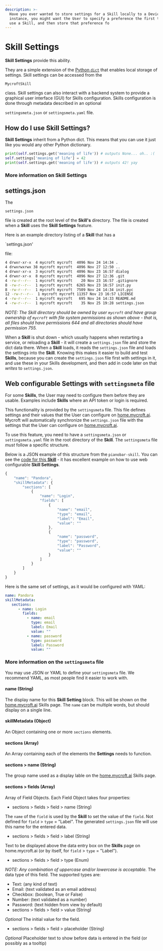 ```yaml
---
description: >-
  Have you ever wanted to store settings for a Skill locally to a Device? For
  instance, you might want the User to specify a preference the first time they
  use a Skill, and then store that preference fo
---
```


# Skill Settings

**Skill Settings** provide this ability.

They are a simple extension of the [Python `dict`](https://docs.python.org/2/library/stdtypes.html#typesmapping) that enables local storage of settings. Skill settings can be accessed from the

`MycroftSkill`

class. Skill settings can also interact with a backend system to provide a graphical user interface \(GUI\) for Skills configuration. Skills configuration is done through metadata described in an optional

`settingsmeta.json` or `settingsmeta.yaml` file.

## How do I use Skill Settings?

**Skill Settings** inherit from a Python dict. This means that you can use it just like you would any other Python dictionary.

```python
print(self.settings.get('meaning of life')) # outputs None... oh.. :(
self.settings['meaning of life'] = 42
print(self.settings.get('meaning of life')) # outputs 42! yay
```

### More information on Skill Settings

## settings.json

The

`settings.json`

file is created at the root level of the **Skill's** directory. The file is created when a **Skill** uses the **Skill Settings** feature.

Here is an example directory listing of a **Skill** that has a

\`settings.json'

file:

```bash
4 drwxr-xr-x  4 mycroft mycroft  4096 Nov 24 14:34 .
4 drwxrwxrwx 38 mycroft mycroft  4096 Nov 27 12:50 ..
4 drwxr-xr-x  3 mycroft mycroft  4096 Nov 23 16:57 dialog
4 drwxr-xr-x  8 mycroft mycroft  4096 Nov 27 12:36 .git
4 -rw-r--r--  1 mycroft mycroft    20 Nov 23 16:57 .gitignore
8 -rw-r--r--  1 mycroft mycroft  6265 Nov 23 16:57 init.py
8 -rw-r--r--  1 mycroft mycroft  7509 Nov 24 14:34 init.pyc
12 -rw-r--r--  1 mycroft mycroft 11357 Nov 23 16:57 LICENSE
4 -rw-r--r--  1 mycroft mycroft   695 Nov 24 14:33 README.md
4 -rw-r--r--  1 mycroft mycroft    35 Nov 25 19:28 settings.json
```

_NOTE: The Skill directory should be owned by user `mycroft` and have group ownership of `mycroft` with file system permissions as shown above - that is, all files should have permissions 644 and all directories should have permission 755._

When a **Skill** is shut down - which usually happens when restarting a service, or reloading a **Skill** - it will create a `settings.json` file and store the dict data there. When a **Skill** loads, it reads the `settings.json` file and loads the settings into the **Skill**. Knowing this makes it easier to build and test **Skills**, because you can create the `settings.json` file first with settings in it, and use these in your Skills development, and then add in code later on that _writes_ to `settings.json`.

## Web configurable Settings with `settingsmeta` file

For some **Skills**, the User may need to configure them before they are usable. Examples include **Skills** where an API token or login is required.

This functionality is provided by the `settingsmeta` file. This file defines settings and their values that the User can configure on [home.mycroft.ai](https://home.mycroft.ai). Mycroft will automatically synchronize the `settings.json` file with the settings that the User can configure on [home.mycroft.ai](https://home.mycroft.ai).

To use this feature, you need to have a `settingsmeta.json` or `settingsmeta.yaml` file in the root directory of the **Skill**. The `settingsmeta` file _must_ follow a specific structure.

Below is a JSON example of this structure from the `pianobar-skill`. You can see the [code for this **Skill**](https://github.com/ethanaward/pianobar-skill) - it has excellent example on how to use web configurable **Skill Settings**.

```javascript
{
    "name": "Pandora",
    "skillMetadata": {
        "sections": [
            {
                "name": "Login",
                "fields": [
                    {
                        "name": "email",
                        "type": "email",
                        "label": "Email",
                        "value": ""
                    },
                    {
                        "name": "password",
                        "type": "password",
                        "label": "Password",
                        "value": ""
                    }
                ]
            }
        ]
    }
}
```

Here is the same set of settings, as it would be configured with YAML:

```yaml
name: Pandora
skillMetadata:
   sections:
      - name: Login
        fields:
          - name: email
            type: email
            label: Email
            value: ""
          - name: password
            type: password
            label: Password
            value: ""
```

### More information on the `settingsmeta` file

You may use JSON or YAML to define your `settingsmeta` file. We recommend YAML, as most people find it easier to work with.

#### name \(String\)

The display name for this **Skill Setting** block. This will be shown on the [home.mycroft.ai](https://home.mycroft.ai) Skills page. The `name` can be multiple words, but should display on a single line.

#### skillMetadata \(Object\)

An Object containing one or more `sections` elements.

#### sections \(Array\)

An Array containing each of the elements the **Settings** needs to function.

#### sections &gt; name \(String\)

The group name used as a display lable on the [home.mycroft.ai](https://home.mycroft.ai) Skills page.

#### sections &gt; fields \(Array\)

Array of Field Objects. Each Field Object takes four properties:

* sections &gt; fields &gt; field &gt; name    \(String\)

The `name` of the `field` is used by the **Skill** to set the value of the `field`. Not defined for `field` &gt; `type` = "Label". The generated `settings.json` file will use this name for the entered data.

* sections &gt; fields &gt; field &gt; label    \(String\)

Text to be displayed above the data entry box on the **Skills** page on home.mycroft.ai \(or by itself, for `field` &gt; `type` = "Label"\).

* sections &gt; fields &gt; field &gt; type    \(Enum\)

_NOTE: Any combination of uppercase and/or lowercase is acceptable._ The data type of this field. The supported types are:

* Text: \(any kind of text\)
* Email: \(text validated as an email address\)
* Checkbox: \(boolean, True or False\)
* Number: \(text validated as a number\)
* Password: \(text hidden from view by default\)
* sections &gt; fields &gt; field &gt; value    \(String\)

_Optional_ The initial value for the field.

* sections &gt; fields &gt; field &gt; placeholder \(String\)

_Optional_ Placeholder text to show before data is entered in the field \(or possibly as a tooltip\)

